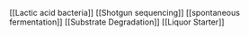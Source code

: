[[Lactic acid bacteria]]
[[Shotgun sequencing]]
[[spontaneous fermentation]]
[[Substrate Degradation]]
[[Liquor Starter]]
